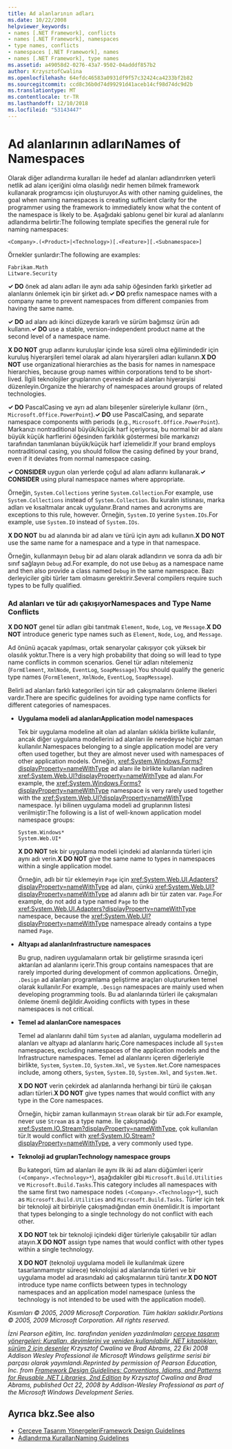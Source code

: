 ```yaml
---
title: Ad alanlarının adları
ms.date: 10/22/2008
helpviewer_keywords:
- names [.NET Framework], conflicts
- names [.NET Framework], namespaces
- type names, conflicts
- namespaces [.NET Framework], names
- names [.NET Framework], type names
ms.assetid: a49058d2-0276-43a7-9502-04adddf857b2
author: KrzysztofCwalina
ms.openlocfilehash: 64efdc46583a0931df9f57c32424ca4233bf2b82
ms.sourcegitcommit: ccd8c36b0d74d99291d41aceb14cf98d74dc9d2b
ms.translationtype: MT
ms.contentlocale: tr-TR
ms.lasthandoff: 12/10/2018
ms.locfileid: "53143447"
---
```

# <a name="names-of-namespaces"></a><span data-ttu-id="bc292-102">Ad alanlarının adları</span><span class="sxs-lookup"><span data-stu-id="bc292-102">Names of Namespaces</span></span>
<span data-ttu-id="bc292-103">Olarak diğer adlandırma kuralları ile hedef ad alanları adlandırırken yeterli netlik ad alanı içeriğini olma olasılığı nedir hemen bilmek framework kullanarak programcısı için oluşturuyor.</span><span class="sxs-lookup"><span data-stu-id="bc292-103">As with other naming guidelines, the goal when naming namespaces is creating sufficient clarity for the programmer using the framework to immediately know what the content of the namespace is likely to be.</span></span> <span data-ttu-id="bc292-104">Aşağıdaki şablonu genel bir kural ad alanlarını adlandırma belirtir:</span><span class="sxs-lookup"><span data-stu-id="bc292-104">The following template specifies the general rule for naming namespaces:</span></span>  
  
 `<Company>.(<Product>|<Technology>)[.<Feature>][.<Subnamespace>]`  
  
 <span data-ttu-id="bc292-105">Örnekler şunlardır:</span><span class="sxs-lookup"><span data-stu-id="bc292-105">The following are examples:</span></span>  
  
 `Fabrikam.Math`  
 `Litware.Security`  
  
 <span data-ttu-id="bc292-106">**✓ DO** önek ad alanı adları ile aynı ada sahip öğesinden farklı şirketler ad alanlarını önlemek için bir şirket adı.</span><span class="sxs-lookup"><span data-stu-id="bc292-106">**✓ DO** prefix namespace names with a company name to prevent namespaces from different companies from having the same name.</span></span>  
  
 <span data-ttu-id="bc292-107">**✓ DO** ad alanı adı ikinci düzeyde kararlı ve sürüm bağımsız ürün adı kullanın.</span><span class="sxs-lookup"><span data-stu-id="bc292-107">**✓ DO** use a stable, version-independent product name at the second level of a namespace name.</span></span>  
  
 <span data-ttu-id="bc292-108">**X DO NOT** grup adlarını kuruluşlar içinde kısa süreli olma eğilimindedir için kuruluş hiyerarşileri temel olarak ad alanı hiyerarşileri adları kullanın.</span><span class="sxs-lookup"><span data-stu-id="bc292-108">**X DO NOT** use organizational hierarchies as the basis for names in namespace hierarchies, because group names within corporations tend to be short-lived.</span></span> <span data-ttu-id="bc292-109">İlgili teknolojiler gruplarının çevresinde ad alanları hiyerarşisi düzenleyin.</span><span class="sxs-lookup"><span data-stu-id="bc292-109">Organize the hierarchy of namespaces around groups of related technologies.</span></span>  
  
 <span data-ttu-id="bc292-110">**✓ DO** PascalCasing ve ayrı ad alanı bileşenler süreleriyle kullanır (örn., `Microsoft.Office.PowerPoint`).</span><span class="sxs-lookup"><span data-stu-id="bc292-110">**✓ DO** use PascalCasing, and separate namespace components with periods (e.g., `Microsoft.Office.PowerPoint`).</span></span> <span data-ttu-id="bc292-111">Markanızı nontraditional büyük/küçük harf içeriyorsa, bu normal bir ad alanı büyük küçük harflerini öğesinden farklılık göstermesi bile markanızı tarafından tanımlanan büyük/küçük harf izlemelidir.</span><span class="sxs-lookup"><span data-stu-id="bc292-111">If your brand employs nontraditional casing, you should follow the casing defined by your brand, even if it deviates from normal namespace casing.</span></span>  
  
 <span data-ttu-id="bc292-112">**✓ CONSIDER** uygun olan yerlerde çoğul ad alanı adlarını kullanarak.</span><span class="sxs-lookup"><span data-stu-id="bc292-112">**✓ CONSIDER** using plural namespace names where appropriate.</span></span>  
  
 <span data-ttu-id="bc292-113">Örneğin, `System.Collections` yerine `System.Collection`.</span><span class="sxs-lookup"><span data-stu-id="bc292-113">For example, use `System.Collections` instead of `System.Collection`.</span></span> <span data-ttu-id="bc292-114">Bu kuralın istisnası, marka adları ve kısaltmalar ancak uygulanır.</span><span class="sxs-lookup"><span data-stu-id="bc292-114">Brand names and acronyms are exceptions to this rule, however.</span></span> <span data-ttu-id="bc292-115">Örneğin, `System.IO` yerine `System.IOs`.</span><span class="sxs-lookup"><span data-stu-id="bc292-115">For example, use `System.IO` instead of `System.IOs`.</span></span>  
  
 <span data-ttu-id="bc292-116">**X DO NOT** bu ad alanında bir ad alanı ve türü için aynı adı kullanın.</span><span class="sxs-lookup"><span data-stu-id="bc292-116">**X DO NOT** use the same name for a namespace and a type in that namespace.</span></span>  
  
 <span data-ttu-id="bc292-117">Örneğin, kullanmayın `Debug` bir ad alanı olarak adlandırın ve sonra da adlı bir sınıf sağlayın `Debug` ad.</span><span class="sxs-lookup"><span data-stu-id="bc292-117">For example, do not use `Debug` as a namespace name and then also provide a class named `Debug` in the same namespace.</span></span> <span data-ttu-id="bc292-118">Bazı derleyiciler gibi türler tam olmasını gerektirir.</span><span class="sxs-lookup"><span data-stu-id="bc292-118">Several compilers require such types to be fully qualified.</span></span>  
  
### <a name="namespaces-and-type-name-conflicts"></a><span data-ttu-id="bc292-119">Ad alanları ve tür adı çakışıyor</span><span class="sxs-lookup"><span data-stu-id="bc292-119">Namespaces and Type Name Conflicts</span></span>  
 <span data-ttu-id="bc292-120">**X DO NOT** genel tür adları gibi tanıtmak `Element`, `Node`, `Log`, ve `Message`.</span><span class="sxs-lookup"><span data-stu-id="bc292-120">**X DO NOT** introduce generic type names such as `Element`, `Node`, `Log`, and `Message`.</span></span>  
  
 <span data-ttu-id="bc292-121">Ad önünü açacak yapılması, ortak senaryolar çakışıyor çok yüksek bir olasılık yoktur.</span><span class="sxs-lookup"><span data-stu-id="bc292-121">There is a very high probability that doing so will lead to type name conflicts in common scenarios.</span></span> <span data-ttu-id="bc292-122">Genel tür adları nitelemeniz (`FormElement`, `XmlNode`, `EventLog`, `SoapMessage`).</span><span class="sxs-lookup"><span data-stu-id="bc292-122">You should qualify the generic type names (`FormElement`, `XmlNode`, `EventLog`, `SoapMessage`).</span></span>  
  
 <span data-ttu-id="bc292-123">Belirli ad alanları farklı kategorileri için tür adı çakışmalarını önleme ilkeleri vardır.</span><span class="sxs-lookup"><span data-stu-id="bc292-123">There are specific guidelines for avoiding type name conflicts for different categories of namespaces.</span></span>  
  
-   <span data-ttu-id="bc292-124">**Uygulama modeli ad alanları**</span><span class="sxs-lookup"><span data-stu-id="bc292-124">**Application model namespaces**</span></span>  
  
     <span data-ttu-id="bc292-125">Tek bir uygulama modeline ait olan ad alanları sıklıkla birlikte kullanılır, ancak diğer uygulama modellerini ad alanları ile neredeyse hiçbir zaman kullanılır.</span><span class="sxs-lookup"><span data-stu-id="bc292-125">Namespaces belonging to a single application model are very often used together, but they are almost never used with namespaces of other application models.</span></span> <span data-ttu-id="bc292-126">Örneğin, <xref:System.Windows.Forms?displayProperty=nameWithType> ad alanı ile birlikte kullanılan nadiren <xref:System.Web.UI?displayProperty=nameWithType> ad alanı.</span><span class="sxs-lookup"><span data-stu-id="bc292-126">For example, the <xref:System.Windows.Forms?displayProperty=nameWithType> namespace is very rarely used together with the <xref:System.Web.UI?displayProperty=nameWithType> namespace.</span></span> <span data-ttu-id="bc292-127">İyi bilinen uygulama modeli ad gruplarının listesi verilmiştir:</span><span class="sxs-lookup"><span data-stu-id="bc292-127">The following is a list of well-known application model namespace groups:</span></span>  
  
     `System.Windows*`   
     `System.Web.UI*`  
  
     <span data-ttu-id="bc292-128">**X DO NOT** tek bir uygulama modeli içindeki ad alanlarında türleri için aynı adı verin.</span><span class="sxs-lookup"><span data-stu-id="bc292-128">**X DO NOT** give the same name to types in namespaces within a single application model.</span></span>  
  
     <span data-ttu-id="bc292-129">Örneğin, adlı bir tür eklemeyin `Page` için <xref:System.Web.UI.Adapters?displayProperty=nameWithType> ad alanı, çünkü <xref:System.Web.UI?displayProperty=nameWithType> ad alanını adlı bir tür zaten var. `Page`.</span><span class="sxs-lookup"><span data-stu-id="bc292-129">For example, do not add a type named `Page` to the <xref:System.Web.UI.Adapters?displayProperty=nameWithType> namespace, because the <xref:System.Web.UI?displayProperty=nameWithType> namespace already contains a type named `Page`.</span></span>  
  
-   <span data-ttu-id="bc292-130">**Altyapı ad alanları**</span><span class="sxs-lookup"><span data-stu-id="bc292-130">**Infrastructure namespaces**</span></span>  
  
     <span data-ttu-id="bc292-131">Bu grup, nadiren uygulamaların ortak bir geliştirme sırasında içeri aktarılan ad alanlarını içerir.</span><span class="sxs-lookup"><span data-stu-id="bc292-131">This group contains namespaces that are rarely imported during development of common applications.</span></span> <span data-ttu-id="bc292-132">Örneğin, `.Design` ad alanları programlama geliştirme araçları oluştururken temel olarak kullanılır.</span><span class="sxs-lookup"><span data-stu-id="bc292-132">For example, `.Design` namespaces are mainly used when developing programming tools.</span></span> <span data-ttu-id="bc292-133">Bu ad alanlarında türleri ile çakışmaları önleme önemli değildir.</span><span class="sxs-lookup"><span data-stu-id="bc292-133">Avoiding conflicts with types in these namespaces is not critical.</span></span>  
  
-   <span data-ttu-id="bc292-134">**Temel ad alanları**</span><span class="sxs-lookup"><span data-stu-id="bc292-134">**Core namespaces**</span></span>  
  
     <span data-ttu-id="bc292-135">Temel ad alanlarını dahil tüm `System` ad alanları, uygulama modellerin ad alanları ve altyapı ad alanlarını hariç.</span><span class="sxs-lookup"><span data-stu-id="bc292-135">Core namespaces include all `System` namespaces, excluding namespaces of the application models and the Infrastructure namespaces.</span></span> <span data-ttu-id="bc292-136">Temel ad alanlarını içeren diğerleriyle birlikte, `System`, `System.IO`, `System.Xml`, ve `System.Net`.</span><span class="sxs-lookup"><span data-stu-id="bc292-136">Core namespaces include, among others, `System`, `System.IO`, `System.Xml`, and `System.Net`.</span></span>  
  
     <span data-ttu-id="bc292-137">**X DO NOT** verin çekirdek ad alanlarında herhangi bir türü ile çakışan adları türleri.</span><span class="sxs-lookup"><span data-stu-id="bc292-137">**X DO NOT** give types names that would conflict with any type in the Core namespaces.</span></span>  
  
     <span data-ttu-id="bc292-138">Örneğin, hiçbir zaman kullanmayın `Stream` olarak bir tür adı.</span><span class="sxs-lookup"><span data-stu-id="bc292-138">For example, never use `Stream` as a type name.</span></span> <span data-ttu-id="bc292-139">İle çakışmadığı <xref:System.IO.Stream?displayProperty=nameWithType>, çok kullanılan tür.</span><span class="sxs-lookup"><span data-stu-id="bc292-139">It would conflict with <xref:System.IO.Stream?displayProperty=nameWithType>, a very commonly used type.</span></span>  
  
-   <span data-ttu-id="bc292-140">**Teknoloji ad grupları**</span><span class="sxs-lookup"><span data-stu-id="bc292-140">**Technology namespace groups**</span></span>  
  
     <span data-ttu-id="bc292-141">Bu kategori, tüm ad alanları ile aynı ilk iki ad alanı düğümleri içerir `(<Company>.<Technology>*`), aşağıdakiler gibi `Microsoft.Build.Utilities` ve `Microsoft.Build.Tasks`.</span><span class="sxs-lookup"><span data-stu-id="bc292-141">This category includes all namespaces with the same first two namespace nodes `(<Company>.<Technology>*`), such as `Microsoft.Build.Utilities` and `Microsoft.Build.Tasks`.</span></span> <span data-ttu-id="bc292-142">Türler için tek bir teknoloji ait birbiriyle çakışmadığından emin önemlidir.</span><span class="sxs-lookup"><span data-stu-id="bc292-142">It is important that types belonging to a single technology do not conflict with each other.</span></span>  
  
     <span data-ttu-id="bc292-143">**X DO NOT** tek bir teknoloji içindeki diğer türleriyle çakışabilir tür adları atayın.</span><span class="sxs-lookup"><span data-stu-id="bc292-143">**X DO NOT** assign type names that would conflict with other types within a single technology.</span></span>  
  
     <span data-ttu-id="bc292-144">**X DO NOT** (teknoloji uygulama modeli ile kullanılmak üzere tasarlanmamıştır sürece) teknolojisi ad alanlarında türleri ve bir uygulama model ad arasındaki ad çakışmalarının türü tanıtır.</span><span class="sxs-lookup"><span data-stu-id="bc292-144">**X DO NOT** introduce type name conflicts between types in technology namespaces and an application model namespace (unless the technology is not intended to be used with the application model).</span></span>  
  
 <span data-ttu-id="bc292-145">*Kısımları © 2005, 2009 Microsoft Corporation. Tüm hakları saklıdır.*</span><span class="sxs-lookup"><span data-stu-id="bc292-145">*Portions © 2005, 2009 Microsoft Corporation. All rights reserved.*</span></span>  
  
 <span data-ttu-id="bc292-146">*İzni Pearson eğitim, Inc. tarafından yeniden yazdırılmaları [çerçeve tasarım yönergeleri: Kuralları, deyimlerini ve yeniden kullanılabilir .NET kitaplıkları, sürüm 2 için desenler](https://www.informit.com/store/framework-design-guidelines-conventions-idioms-and-9780321545619) Krzysztof Cwalina ve Brad Abrams, 22 Eki 2008 Addison Wesley Professional ile Microsoft Windows geliştirme serisi bir parçası olarak yayımlandı.*</span><span class="sxs-lookup"><span data-stu-id="bc292-146">*Reprinted by permission of Pearson Education, Inc. from [Framework Design Guidelines: Conventions, Idioms, and Patterns for Reusable .NET Libraries, 2nd Edition](https://www.informit.com/store/framework-design-guidelines-conventions-idioms-and-9780321545619) by Krzysztof Cwalina and Brad Abrams, published Oct 22, 2008 by Addison-Wesley Professional as part of the Microsoft Windows Development Series.*</span></span>  
  
## <a name="see-also"></a><span data-ttu-id="bc292-147">Ayrıca bkz.</span><span class="sxs-lookup"><span data-stu-id="bc292-147">See also</span></span>

- [<span data-ttu-id="bc292-148">Çerçeve Tasarım Yönergeleri</span><span class="sxs-lookup"><span data-stu-id="bc292-148">Framework Design Guidelines</span></span>](../../../docs/standard/design-guidelines/index.md)  
- [<span data-ttu-id="bc292-149">Adlandırma Kuralları</span><span class="sxs-lookup"><span data-stu-id="bc292-149">Naming Guidelines</span></span>](../../../docs/standard/design-guidelines/naming-guidelines.md)
